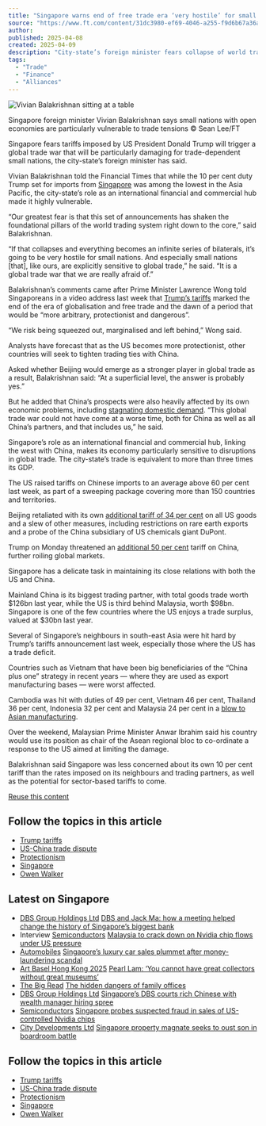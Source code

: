 ```yaml
---
title: "Singapore warns end of free trade era ‘very hostile’ for small nations"
source: "https://www.ft.com/content/31dc3980-ef69-4046-a255-f9d6b67a36a2"
author:
published: 2025-04-08
created: 2025-04-09
description: "City-state’s foreign minister fears collapse of world trading system after Trump’s tariffs"
tags:
  - "Trade"
  - "Finance"
  - "Alliances"
---
```

![Vivian Balakrishnan sitting at a table](https://www.ft.com/__origami/service/image/v2/images/raw/https%3A%2F%2Fd1e00ek4ebabms.cloudfront.net%2Fproduction%2Faba2b60b-cd6d-490d-8a66-a23a63d61fff.jpg?source=next-article&fit=scale-down&quality=highest&width=700&dpr=1)

Singapore foreign minister Vivian Balakrishnan says small nations with open economies are particularly vulnerable to trade tensions © Sean Lee/FT

Singapore fears tariffs imposed by US President Donald Trump will trigger a global trade war that will be particularly damaging for trade-dependent small nations, the city-state’s foreign minister has said.

Vivian Balakrishnan told the Financial Times that while the 10 per cent duty Trump set for imports from [Singapore](https://www.ft.com/singapore) was among the lowest in the Asia Pacific, the city-state’s role as an international financial and commercial hub made it highly vulnerable.

“Our greatest fear is that this set of announcements has shaken the foundational pillars of the world trading system right down to the core,” said Balakrishnan.

“If that collapses and everything becomes an infinite series of bilaterals, it’s going to be very hostile for small nations. And especially small nations \[that\], like ours, are explicitly sensitive to global trade,” he said. “It is a global trade war that we are really afraid of.”

Balakrishnan’s comments came after Prime Minister Lawrence Wong told Singaporeans in a video address last week that [Trump’s tariffs](https://www.ft.com/trump-tariffs) marked the end of the era of globalisation and free trade and the dawn of a period that would be “more arbitrary, protectionist and dangerous”.

“We risk being squeezed out, marginalised and left behind,” Wong said.

Analysts have forecast that as the US becomes more protectionist, other countries will seek to tighten trading ties with China.

Asked whether Beijing would emerge as a stronger player in global trade as a result, Balakrishnan said: “At a superficial level, the answer is probably yes.”

But he added that China’s prospects were also heavily affected by its own economic problems, including [stagnating domestic demand](https://www.ft.com/content/8f976dbb-3c78-4734-863e-a2429f476ad1). “This global trade war could not have come at a worse time, both for China as well as all China’s partners, and that includes us,” he said.

Singapore’s role as an international financial and commercial hub, linking the west with China, makes its economy particularly sensitive to disruptions in global trade. The city-state’s trade is equivalent to more than three times its GDP.

The US raised tariffs on Chinese imports to an average above 60 per cent last week, as part of a sweeping package covering more than 150 countries and territories.

Beijing retaliated with its own [additional tariff of 34 per cent](https://www.ft.com/content/1898c2a1-bf46-46a7-97e6-d51cb6c73c02) on all US goods and a slew of other measures, including restrictions on rare earth exports and a probe of the China subsidiary of US chemicals giant DuPont.

Trump on Monday threatened an [additional 50 per cent](https://www.ft.com/content/5fba64df-8e03-4890-bc56-bdfc47f3083f) tariff on China, further roiling global markets.

Singapore has a delicate task in maintaining its close relations with both the US and China.

Mainland China is its biggest trading partner, with total goods trade worth $126bn last year, while the US is third behind Malaysia, worth $98bn. Singapore is one of the few countries where the US enjoys a trade surplus, valued at $30bn last year.

Several of Singapore’s neighbours in south-east Asia were hit hard by Trump’s tariffs announcement last week, especially those where the US has a trade deficit.

Countries such as Vietnam that have been big beneficiaries of the “China plus one” strategy in recent years — where they are used as export manufacturing bases — were worst affected.

Cambodia was hit with duties of 49 per cent, Vietnam 46 per cent, Thailand 36 per cent, Indonesia 32 per cent and Malaysia 24 per cent in a [blow to Asian manufacturing](https://www.ft.com/content/22fe33ff-575d-4524-8bbc-9c94663aa140).

Over the weekend, Malaysian Prime Minister Anwar Ibrahim said his country would use its position as chair of the Asean regional bloc to co-ordinate a response to the US aimed at limiting the damage.

Balakrishnan said Singapore was less concerned about its own 10 per cent tariff than the rates imposed on its neighbours and trading partners, as well as the potential for sector-based tariffs to come.

[Reuse this content](https://enterprise.ft.com/en-gb/services/republishing/republish-content-request?ft-content-uuid=31dc3980-ef69-4046-a255-f9d6b67a36a2)

## Follow the topics in this article

- [Trump tariffs](https://www.ft.com/trump-tariffs)
- [US-China trade dispute](https://www.ft.com/us-china-trade-dispute)
- [Protectionism](https://www.ft.com/protectionism)
- [Singapore](https://www.ft.com/singapore)
- [Owen Walker](https://www.ft.com/owen-walker)

## Latest on Singapore

- [DBS Group Holdings Ltd](https://www.ft.com/stream/7be84a39-9f96-4189-9958-a20d433a7a50) [DBS and Jack Ma: how a meeting helped change the history of Singapore’s biggest bank](https://www.ft.com/content/0b454bfa-ab1b-48ce-b02f-c3fc7c67782e)
- Interview [Semiconductors](https://www.ft.com/semiconductors) [Malaysia to crack down on Nvidia chip flows under US pressure](https://www.ft.com/content/d0267fb8-36b2-41dc-9c0c-d493976812c7)
- [Automobiles](https://www.ft.com/automobiles) [Singapore’s luxury car sales plummet after money-laundering scandal](https://www.ft.com/content/fa6f8407-bb8f-408f-adc0-454f15158993)
- [Art Basel Hong Kong 2025](https://www.ft.com/content/2e9f825f-3cf4-4264-b09c-25e50459f0c6) [Pearl Lam: ‘You cannot have great collectors without great museums’](https://www.ft.com/content/df3c5b87-1f24-4225-8195-75fea2085a74)
- [The Big Read](https://www.ft.com/the-big-read) [The hidden dangers of family offices](https://www.ft.com/content/147a205b-5be0-4e75-b6c9-70420d8a836a)
- [DBS Group Holdings Ltd](https://www.ft.com/stream/7be84a39-9f96-4189-9958-a20d433a7a50) [Singapore’s DBS courts rich Chinese with wealth manager hiring spree](https://www.ft.com/content/7e437ece-7c59-4ab2-ab07-ee94a52cb1cf)
- [Semiconductors](https://www.ft.com/semiconductors) [Singapore probes suspected fraud in sales of US-controlled Nvidia chips](https://www.ft.com/content/d940249a-29a8-4d0e-b324-a5e65c1ed1a9)
- [City Developments Ltd](https://www.ft.com/stream/0dc92f44-ae25-4331-ac63-624e4797cb37) [Singapore property magnate seeks to oust son in boardroom battle](https://www.ft.com/content/9ea98f0c-fd44-4e80-b463-a2ee775e5602)

## Follow the topics in this article

- [Trump tariffs](https://www.ft.com/trump-tariffs)
- [US-China trade dispute](https://www.ft.com/us-china-trade-dispute)
- [Protectionism](https://www.ft.com/protectionism)
- [Singapore](https://www.ft.com/singapore)
- [Owen Walker](https://www.ft.com/owen-walker)